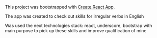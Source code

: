 This project was bootstrapped with [Create React App](https://github.com/facebookincubator/create-react-app).

The app was created to check out skills for irregular verbs in English

Was used the next technologies stack: react, underscore, bootstrap with main purpose to pick up these skills and improve qualification of mine
